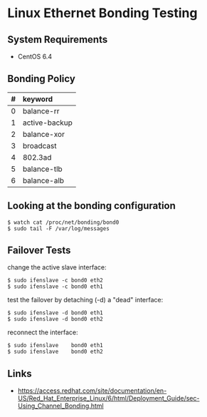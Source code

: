 Linux Ethernet Bonding Testing
==============================

System Requirements
-------------------

+ CentOS 6.4


Bonding Policy
--------------

| # | keyword       |
|:--|:--------------|
| 0 | balance-rr    |
| 1 | active-backup |
| 2 | balance-xor   |
| 3 | broadcast     |
| 4 | 802.3ad       |
| 5 | balance-tlb   |
| 6 | balance-alb   |

Looking at the bonding configuration
------------------------------------

```
$ watch cat /proc/net/bonding/bond0
$ sudo tail -F /var/log/messages
```

Failover Tests
--------------

change the active slave interface:

```
$ sudo ifenslave -c bond0 eth2
$ sudo ifenslave -c bond0 eth1
```

test the failover by detaching (-d) a "dead" interface:

```
$ sudo ifenslave -d bond0 eth1
$ sudo ifenslave -d bond0 eth2
```

reconnect the interface:

```
$ sudo ifenslave    bond0 eth1
$ sudo ifenslave    bond0 eth2
```

Links
-----

+ https://access.redhat.com/site/documentation/en-US/Red_Hat_Enterprise_Linux/6/html/Deployment_Guide/sec-Using_Channel_Bonding.html
